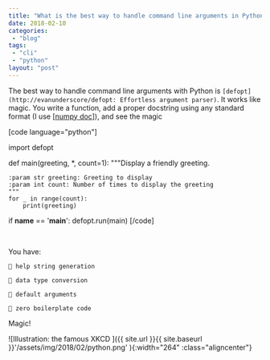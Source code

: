 ```yaml
---
title: "What is the best way to handle command line arguments in Python?"
date: 2018-02-10
categories: 
 - "blog"
tags: 
 - "cli"
 - "python"
layout: "post"
---
```


The best way to handle command line arguments with Python is `[defopt](http://evanunderscore/defopt: Effortless argument parser)`. It works like magic. You write a function, add a proper docstring using any standard format (I use [[numpy doc](https://github.com/numpy/numpy/blob/master/doc/HOWTO_DOCUMENT.rst.txt)]), and see the magic

[code language="python"]

import defopt

def main(greeting, *, count=1):
    """Display a friendly greeting.

    :param str greeting: Greeting to display
    :param int count: Number of times to display the greeting
    """
    for _ in range(count):
        print(greeting)

if __name__ == '__main__':
    defopt.run(main)
[/code]

 

You have:


     help string generation

     data type conversion

     default arguments

     zero boilerplate code

Magic!

![Illustration: the famous XKCD ]({{ site.url }}{{ site.baseurl }}'/assets/img/2018/02/python.png' ){:width="264" :class="aligncenter"}
